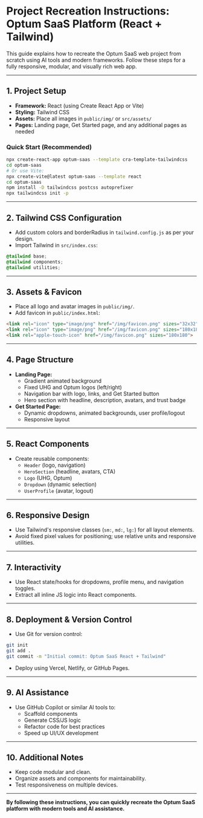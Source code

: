 # Project Recreation Instructions: Optum SaaS Platform (React + Tailwind)

This guide explains how to recreate the Optum SaaS web project from scratch using AI tools and modern frameworks. Follow these steps for a fully responsive, modular, and visually rich web app.

---

## 1. Project Setup

- **Framework:** React (using Create React App or Vite)
- **Styling:** Tailwind CSS
- **Assets:** Place all images in `public/img/` or `src/assets/`
- **Pages:** Landing page, Get Started page, and any additional pages as needed

### Quick Start (Recommended)
```bash
npx create-react-app optum-saas --template cra-template-tailwindcss
cd optum-saas
# Or use Vite:
npx create-vite@latest optum-saas --template react
cd optum-saas
npm install -D tailwindcss postcss autoprefixer
npx tailwindcss init -p
```

---

## 2. Tailwind CSS Configuration
- Add custom colors and borderRadius in `tailwind.config.js` as per your design.
- Import Tailwind in `src/index.css`:
```css
@tailwind base;
@tailwind components;
@tailwind utilities;
```

---

## 3. Assets & Favicon
- Place all logo and avatar images in `public/img/`.
- Add favicon in `public/index.html`:
```html
<link rel="icon" type="image/png" href="/img/favicon.png" sizes="32x32">
<link rel="icon" type="image/png" href="/img/favicon.png" sizes="180x180">
<link rel="apple-touch-icon" href="/img/favicon.png" sizes="180x180">
```

---

## 4. Page Structure
- **Landing Page:**
  - Gradient animated background
  - Fixed UHG and Optum logos (left/right)
  - Navigation bar with logo, links, and Get Started button
  - Hero section with headline, description, avatars, and trust badge
- **Get Started Page:**
  - Dynamic dropdowns, animated backgrounds, user profile/logout
  - Responsive layout

---

## 5. React Components
- Create reusable components:
  - `Header` (logo, navigation)
  - `HeroSection` (headline, avatars, CTA)
  - `Logo` (UHG, Optum)
  - `Dropdown` (dynamic selection)
  - `UserProfile` (avatar, logout)

---

## 6. Responsive Design
- Use Tailwind's responsive classes (`sm:`, `md:`, `lg:`) for all layout elements.
- Avoid fixed pixel values for positioning; use relative units and responsive utilities.

---

## 7. Interactivity
- Use React state/hooks for dropdowns, profile menu, and navigation toggles.
- Extract all inline JS logic into React components.

---

## 8. Deployment & Version Control
- Use Git for version control:
```bash
git init
git add .
git commit -m "Initial commit: Optum SaaS React + Tailwind"
```
- Deploy using Vercel, Netlify, or GitHub Pages.

---

## 9. AI Assistance
- Use GitHub Copilot or similar AI tools to:
  - Scaffold components
  - Generate CSS/JS logic
  - Refactor code for best practices
  - Speed up UI/UX development

---

## 10. Additional Notes
- Keep code modular and clean.
- Organize assets and components for maintainability.
- Test responsiveness on multiple devices.

---

**By following these instructions, you can quickly recreate the Optum SaaS platform with modern tools and AI assistance.**
